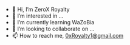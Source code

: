 - 👋 Hi, I’m ZeroX Royalty
- 👀 I’m interested in ...
- 🌱 I’m currently learning WaZoBia
- 💞️ I’m looking to collaborate on ...
- 📫 How to reach me, 0xRoyalty1@gmail.com

<!---
0xRoyalty1/0xRoyalty1 is a ✨ special ✨ repository because its `README.md` (this file) appears on your GitHub profile.
You can click the Preview link to take a look at your changes.
--->
